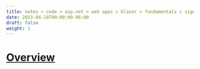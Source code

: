 ```yaml
---
title: notes > code > asp.net > web apps > blazor > fundamentals > signalr
date: 2023-04-18T00:00:00-06:00
draft: false
weight: 1
---
```


# [Overview](https://learn.microsoft.com/en-us/aspnet/core/blazor/fundamentals/signalr?view=aspnetcore-7.0)
